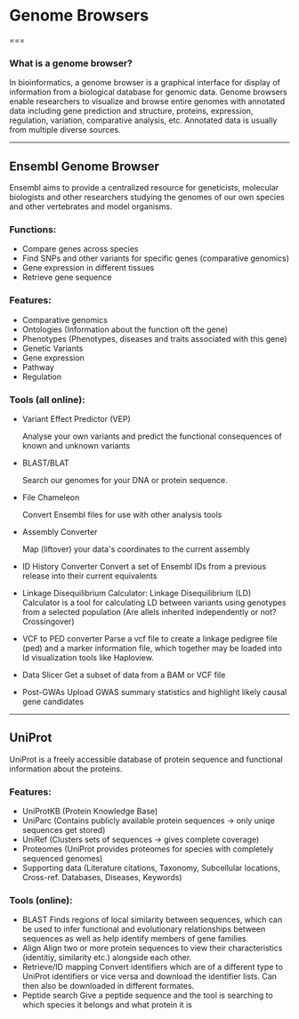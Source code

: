 # Genome Browsers
===

### What is a genome browser?
In bioinformatics, a genome browser is a graphical interface for display of information from a biological database for genomic data. Genome browsers enable researchers to visualize and browse entire genomes with annotated data including gene prediction and structure, proteins, expression, regulation, variation, comparative analysis, etc. Annotated data is usually from multiple diverse sources.

---
## Ensembl Genome Browser 
Ensembl aims to provide a centralized resource for geneticists, molecular biologists and other researchers studying the genomes of our own species and other vertebrates and model organisms. 

### Functions:
* Compare genes across species
* Find SNPs and other variants for specific genes (comparative genomics)
* Gene expression in different tissues
* Retrieve gene sequence

### Features:
* Comparative genomics
*	Ontologies (Information about the function oft the gene)
* Phenotypes (Phenotypes, diseases and traits associated with this gene)
* Genetic Variants
* Gene expression
* Pathway
* Regulation

### Tools (all online):
* Variant Effect Predictor (VEP)
  
  Analyse your own variants and predict the functional consequences of known and unknown variants
* BLAST/BLAT
  
  Search our genomes for your DNA or protein sequence.
* File Chameleon
 
  Convert Ensembl files for use with other analysis tools
*   Assembly Converter
    
    Map (liftover) your data's coordinates to the current assembly
* ID History Converter
  Convert a set of Ensembl IDs from a previous release into their current equivalents
*	Linkage Disequilibrium Calculator:
  Linkage Disequilibrium (LD) Calculator is a tool for calculating LD between variants using genotypes from a  selected population (Are allels inherited independently or not? Crossingover)
* VCF to PED converter
  Parse a vcf file to create a linkage pedigree file (ped) and a marker information file, which together may be loaded into ld visualization tools like Haploview.
*	Data Slicer
  Get a subset of data from a BAM or VCF file
*	Post-GWAs
  Upload GWAS summary statistics and highlight likely causal gene candidates

---
## UniProt
UniProt is a freely accessible database of protein sequence and functional information about the proteins.

### Features:
*	UniProtKB (Protein Knowledge Base)
*	UniParc (Contains publicly available protein sequences → only uniqe sequences get stored)
*	UniRef (Clusters sets of sequences → gives complete coverage)
*	Proteomes (UniProt provides proteomes for species with completely sequenced genomes)
*	Supporting data (Literature citations, Taxonomy, Subcellular locations, Cross-ref. Databases, Diseases, Keywords)

### Tools (online):
*	BLAST
  Finds regions of local similarity between sequences, which can be used to infer functional and evolutionary relationships between sequences as well as help identify members of gene families
*	Align
  Align two or more protein sequences to view their characteristics (identitiy, similarity etc.) alongside each other.
*	Retrieve/ID mapping
  Convert identifiers which are of a different type to UniProt identifiers or vice versa and download the identifier lists. Can then also be downloaded in different formates.
*	Peptide search
  Give a peptide sequence and the tool is searching to which species it belongs and what protein it is
